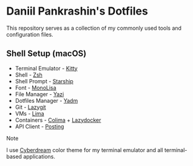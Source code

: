 # Daniil Pankrashin's Dotfiles

This repository serves as a collection of my commonly used tools and configuration files.

## Shell Setup (macOS)

- Terminal Emulator - [Kitty](https://sw.kovidgoyal.net/kitty/)
- Shell - [Zsh](https://www.zsh.org)
- Shell Prompt - [Starship](https://starship.rs)
- Font - [MonoLisa](https://www.monolisa.dev)
- File Manager - [Yazi](https://yazi-rs.github.io)
- Dotfiles Manager - [Yadm](https://yadm.io/)
- Git - [Lazygit](https://github.com/jesseduffield/lazygit)
- VMs - [Lima](https://lima-vm.io)
- Containers - [Colima](https://github.com/abiosoft/colima) + [Lazydocker](https://github.com/jesseduffield/lazydocker)
- API Client - [Posting](https://posting.sh)
> [!NOTE]
> I use [Cyberdream](https://github.com/scottmckendry/cyberdream.nvim) color theme for my terminal emulator and all terminal-based applications.
